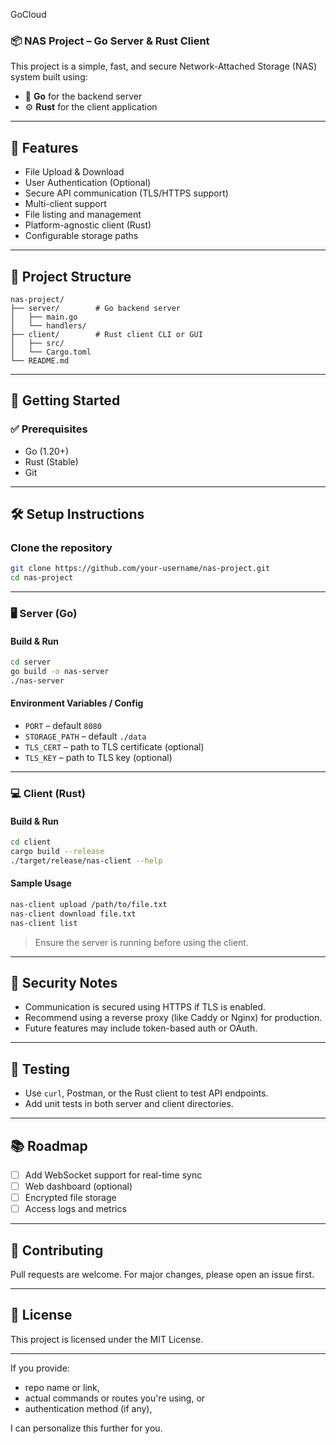 GoCloud
### 📦 NAS Project – Go Server & Rust Client

This project is a simple, fast, and secure Network-Attached Storage (NAS) system built using:

* 🚀 **Go** for the backend server
* ⚙️ **Rust** for the client application

---

## 📁 Features

* File Upload & Download
* User Authentication (Optional)
* Secure API communication (TLS/HTTPS support)
* Multi-client support
* File listing and management
* Platform-agnostic client (Rust)
* Configurable storage paths

---

## 🔧 Project Structure

```
nas-project/
├── server/        # Go backend server
│   ├── main.go
│   └── handlers/
├── client/        # Rust client CLI or GUI
│   ├── src/
│   └── Cargo.toml
└── README.md
```

---

## 🚀 Getting Started

### ✅ Prerequisites

* Go (1.20+)
* Rust (Stable)
* Git

---

## 🛠️ Setup Instructions

### Clone the repository

```bash
git clone https://github.com/your-username/nas-project.git
cd nas-project
```

---

### 🖥️ Server (Go)

#### Build & Run

```bash
cd server
go build -o nas-server
./nas-server
```

#### Environment Variables / Config

* `PORT` – default `8080`
* `STORAGE_PATH` – default `./data`
* `TLS_CERT` – path to TLS certificate (optional)
* `TLS_KEY` – path to TLS key (optional)

---

### 💻 Client (Rust)

#### Build & Run

```bash
cd client
cargo build --release
./target/release/nas-client --help
```

#### Sample Usage

```bash
nas-client upload /path/to/file.txt
nas-client download file.txt
nas-client list
```

> Ensure the server is running before using the client.

---

## 🔐 Security Notes

* Communication is secured using HTTPS if TLS is enabled.
* Recommend using a reverse proxy (like Caddy or Nginx) for production.
* Future features may include token-based auth or OAuth.

---

## 🧪 Testing

* Use `curl`, Postman, or the Rust client to test API endpoints.
* Add unit tests in both server and client directories.

---

## 📚 Roadmap

* [ ] Add WebSocket support for real-time sync
* [ ] Web dashboard (optional)
* [ ] Encrypted file storage
* [ ] Access logs and metrics

---

## 🤝 Contributing

Pull requests are welcome. For major changes, please open an issue first.

---

## 📄 License

This project is licensed under the MIT License.

---

If you provide:

* repo name or link,
* actual commands or routes you're using, or
* authentication method (if any),

I can personalize this further for you.
